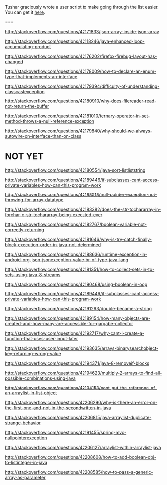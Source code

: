 Tushar graciously wrote a user script to make going through the list easier. You can get it [here](https://github.com/tusharjadhav219/Userscript-for-delete-candidates).

===

http://stackoverflow.com/questions/42171833/json-array-inside-json-array

http://stackoverflow.com/questions/42118246/java-enhanced-loop-accumulating-product

http://stackoverflow.com/questions/42176202/firefox-firebug-layout-has-changed

http://stackoverflow.com/questions/42178009/how-to-declare-an-enum-type-that-implements-an-interface

http://stackoverflow.com/questions/42179394/difficulty-of-understanding-classcastexception

http://stackoverflow.com/questions/42180910/why-does-filereader-read-not-return-the-buffer

http://stackoverflow.com/questions/42181010/ternary-operator-in-set-method-throws-a-null-reference-exception

http://stackoverflow.com/questions/42179840/why-should-we-always-autowire-on-interface-than-on-class

NOT YET
=====

http://stackoverflow.com/questions/42180554/java-sort-listliststring

http://stackoverflow.com/questions/42189446/if-subclasses-cant-access-private-variables-how-can-this-program-work

http://stackoverflow.com/questions/42188518/null-pointer-exception-not-throwing-for-array-datatype

http://stackoverflow.com/questions/42183382/does-the-str-tochararray-in-forchar-c-str-tochararray-being-executed-ever

http://stackoverflow.com/questions/42182767/boolean-variable-not-correctly-returning

http://stackoverflow.com/questions/42181646/why-is-try-catch-finally-block-execution-order-in-java-not-determined

http://stackoverflow.com/questions/42188636/runtime-exception-in-android-org-json-jsonexception-value-br-of-type-java-lang

http://stackoverflow.com/questions/42181351/how-to-collect-sets-in-to-sets-using-java-8-streams

http://stackoverflow.com/questions/42190468/using-boolean-in-oop

http://stackoverflow.com/questions/42189446/if-subclasses-cant-access-private-variables-how-can-this-program-work

http://stackoverflow.com/questions/42191293/double-became-a-string

http://stackoverflow.com/questions/42189154/how-many-objects-are-created-and-how-many-are-accessible-for-gargabe-collector

http://stackoverflow.com/questions/42192717/why-cant-i-create-a-function-that-uses-user-input-later

http://stackoverflow.com/questions/42193635/arrays-binarysearchobject-key-returning-wrong-value

http://stackoverflow.com/questions/42194371/java-8-removeif-blocks

http://stackoverflow.com/questions/42194623/multiply-2-arrays-to-find-all-possible-combinations-using-java

http://stackoverflow.com/questions/42194153/cant-put-the-reference-of-an-arraylist-in-list-object

http://stackoverflow.com/questions/42206290/why-is-there-an-error-on-the-first-one-and-not-in-the-secondwritten-in-java

http://stackoverflow.com/questions/42206815/java-arraylist-duplicate-strange-behavior

http://stackoverflow.com/questions/42191455/spring-mvc-nullpointerexception

http://stackoverflow.com/questions/42206127/arraylist-within-arraylist-java

http://stackoverflow.com/questions/42208608/how-to-add-boolean-obj-to-listinteger-in-java

http://stackoverflow.com/questions/42208585/how-to-pass-a-generic-array-as-parameter
